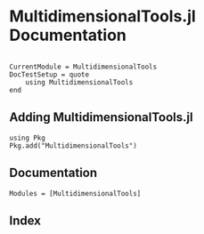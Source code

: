 # MultidimensionalTools.jl Documentation

```@contents
```

```@meta
CurrentModule = MultidimensionalTools
DocTestSetup = quote
    using MultidimensionalTools
end
```

## Adding MultidimensionalTools.jl
```@repl
using Pkg
Pkg.add("MultidimensionalTools")
```

## Documentation
```@autodocs
Modules = [MultidimensionalTools]
```

## Index

```@index
```
